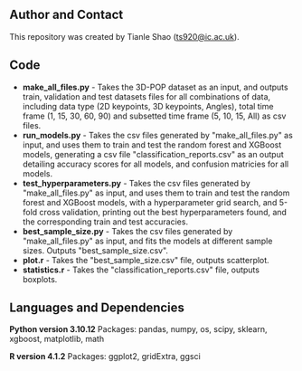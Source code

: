## Author and Contact

This repository was created by Tianle Shao (ts920@ic.ac.uk). 


## Code

- **make_all_files.py** - Takes the 3D-POP dataset as an input, and outputs train, validation and test datasets files for all combinations of data, including data type (2D keypoints, 3D keypoints, Angles), total time frame (1, 15, 30, 60, 90) and subsetted time frame (5, 10, 15, All) as csv files.
- **run_models.py** - Takes the csv files generated by "make_all_files.py" as input, and uses them to train and test the random forest and XGBoost models, generating a csv file  "classification_reports.csv" as an output detailing accuracy scores for all models, and confusion matricies for all models.
- **test_hyperparameters.py** - Takes the csv files generated by "make_all_files.py" as input, and uses them to train and test the random forest and XGBoost models, with a hyperparameter grid search, and 5-fold cross validation, printing out the best hyperparameters found, and the corresponding train and test accuracies.
- **best_sample_size.py** - Takes the csv files generated by "make_all_files.py" as input, and fits the models at different sample sizes. Outputs "best_sample_size.csv". 
- **plot.r** - Takes the  "best_sample_size.csv" file, outputs scatterplot.
- **statistics.r** - Takes the "classification_reports.csv" file, outputs boxplots.


## Languages and Dependencies

**Python version 3.10.12**
Packages: pandas, numpy, os, scipy, sklearn, xgboost, matplotlib, math

**R version 4.1.2**
Packages: ggplot2, gridExtra, ggsci
